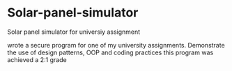 # Solar-panel-simulator
Solar panel simulator for universiy assignment

wrote a secure program for one of my university assignments.
Demonstrate the use of design patterns, OOP and coding practices
this program was achieved a 2:1 grade
